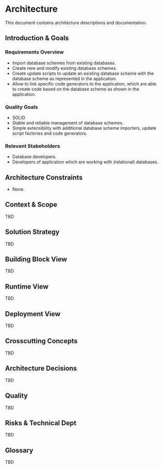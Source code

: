 # Architecture 

This document contains architecture descriptions and documentation.


## Introduction & Goals

### Requirements Overview

* Import database schemes from existing databases.
* Create new and modify existing database schemes.
* Create update scripts to update an existing database scheme with the database scheme as represented in the application.
* Allow to link specific code generators to the application, which are able to create code based on the database scheme as shown in the application. 

### Quality Goals

* SOLID
* Stable and reliable management of database schemes.
* Simple extensibility with additional database scheme importers, update script factories and code generators.

### Relevant Stakeholders

* Database developers.
* Developers of application which are working with (relational) databases.


## Architecture Constraints

* None.


## Context & Scope

TBD


## Solution Strategy

TBD


## Building Block View

TBD


## Runtime View

TBD


## Deployment View

TBD


## Crosscutting Concepts

TBD


## Architecture Decisions

TBD


## Quality

TBD


## Risks & Technical Dept

TBD


## Glossary

TBD